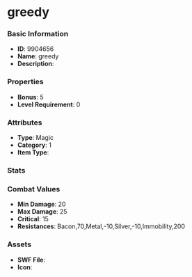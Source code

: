 # greedy



### Basic Information

- **ID**: 9904656
- **Name**: greedy
- **Description**: 

### Properties

- **Bonus**: 5
- **Level Requirement**: 0

### Attributes

- **Type**: Magic
- **Category**: 1
- **Item Type**: 

### Stats


### Combat Values

- **Min Damage**: 20
- **Max Damage**: 25
- **Critical**: 15
- **Resistances**: Bacon,70,Metal,-10,Silver,-10,Immobility,200

### Assets

- **SWF File**: 
- **Icon**: 

